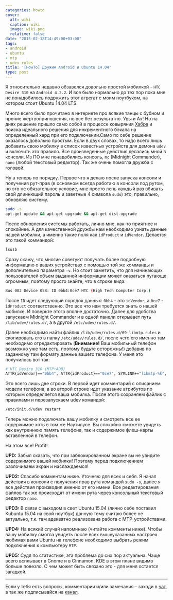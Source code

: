 ```yaml
---
categories: howto
cover:
  alt: wiki
  caption: wiki
  image: wiki.png
  relative: false
date: "2015-02-18T14:49:00+03:00"
tags:
- android
- ubuntu
- mtp
- udev rules
title: '[HowTo] Дружим Android и Ubuntu 14.04'
type: post
---
```


Я относительно недавно обзавелся довольно простой мобилкой - `HTC Desire 310` на `Android 4.2.2`. И все было нормально до тех пор пока мне не понадобилось подружить этот агрегат с моим ноутбуком, на котором стоит Ubuntu 14.04 LTS.

Много всего было прочитано в интернете про всякие танцы с бубном и прочие жертвоприношения, но все без результатно. Увы и Ах! Но на днях решение пришло само собой в процессе ковыряния [Хабра](http://habr.com/ru/) и поиска идеального решения для инкрементного бэкапа на определенный хард при его подключении.Само по себе решение оказалось довольно простым. Если в двух словах, то надо всего лишь добавить свою мобилку в список известных устройств для демона `udev` и включить это правило. Все произведенные действия делались мной в консоли. Из ПО мне понадобились консоль,  `mc` (Midnight Commander), `nano` (любой текстовый редактор). Так же очень помогла дружба с головой.

Ну а теперь по порядку. Первое что я делаю после запуска консоли и получения рут-прав (в основном всегда работаю в консоли под рутом, но это не обязательное условие, мне просто лень каждый раз вбивать свой длиннющий пароль и заветные 4 символа `sudo`) это, правильно, обновляю систему.

```bash
sudo -s 
apt-get update && apt-get upgrade && apt-get dist-upgrade
```

После обновления системы работать, лично мне, как-то приятнее и спокойнее. А для качественной дружбы нам необходимо узнать данные нашей мобилки, а именно такие поля как `idProduct` и `idVendor`. Делается это такой коммандой:

```bash
lsusb
```

Сразу скажу, что многие советуют получать более подробную информацию о ваших устройствах с помощью той же комманды и дополнительно параметра `-v`. Но стоит заметить, что для начинающих пользователей объем выданной информации может оказаться пугающе огромным, поэтому просто знайте, что в строке вида:

```bash
Bus 002 Device 058: ID 0bb4:0ce7 HTC (High Tech Computer Corp.)
```

После `ID` идет следующий порядок данных: `0bb4` - это `idVendor`, а `0ce7` - `idProduct` соответственно. Это все что нам требуется знать о нашей мобилке. И поверьте этого вполне достаточно. Далее для удобства запускаем Midnight Commander и в одной панели открывает путь `/lib/udev/rules.d/`, а в другой `/etc/udev/rules.d/`.

Далее необходимо найти файлик `/lib/udev/rules.d/69-libmtp.rules` и скопировать его в папку `/etc/udev/rules.d/`, после чего его именно там необходимо отредактировать (**Внимание!** Ваш мобильный телефон возможно уже там есть, поэтому будьте осторожны!) добавив по заданному там формату данные вашего телефона. У меня это получилось вот так:

```bash
# HTC Desire 310 (MTP+ADB)
ATTR{idVendor}=="0bb4", ATTR{idProduct}=="0ce7", SYMLINK+="libmtp-%k", MODE="660", GROUP="audio", ENV{ID_MTP_DEVICE}="1", ENV{ID_MEDIA_PLAYER}="1"
```

Это всего лишь две строки. В первой идет комментарий с описанием модели телефона, а во второй строке идет указание атрибутов по которым определяется ваша мобилка. После этого сохраняем файлик с правилами и перезапускаем udev командой:

```bash
/etc/init.d/udev restart
```

Теперь можно подключать вашу мобилку и смотреть все ее содержимое хоть в том же Наутилусе. Вы спокойно сможете увидеть как внутреннюю память телефона, так и содержимое флеш-карты вставленной в телефон.

На этом все! Profit!

**UPD:** Забыл сказать, что при заблокированном экране вы не увидите содержимого вашей мобилки! Поэтому перед подключением разлочиваем экран и наслаждаемся!

**UPD2:** Спасибо комментам ниже. Уточняю для всех и себя. Я начал действия в консоли с получения прав рута командой `sudo -s`, далее я все действия производил именно от его имени. Все редактирования файлов так же происходят от имени рута через консольный текстовый редактор `nano`.

**UPD3:** В связи с выходом в свет Ubuntu 15.04 (лично себе поставил Kubuntu 15.04 на свой ноутбук) данную тему считаю более не актуально, т.к. там адекватно реализована работа с MTP-устройствами.

**UPD4:** На всякий случай напоминаю (читайте комменты ниже). Чтобы вашу мобилку смогла увидеть после всех вышеуказанных настроек любимая вами Ubuntu на телефоне необходимо выбрать режим подключения к компьютеру `MTP`.

**UPD5:** Судя по статистике, эта проблема до сих пор актуальна. Чаще всего всплывает в Gnome и в Cinnamon. KDE в этом плане видимо больше повезло. С чем может быть связано это - для меня остается загадкой.

---
Если у тебя есть вопросы, комментарии и/или замечания – заходи в [чат](https://ttttt.me/jtprogru_chat), а так же подписывайся на [канал](https://ttttt.me/jtprogru_channel).
